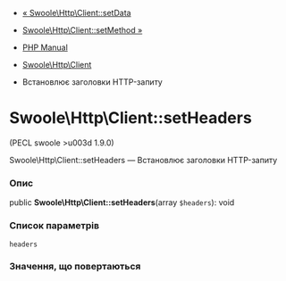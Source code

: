 - [« Swoole\Http\Client::setData](swoole-http-client.setdata.md)
- [Swoole\Http\Client::setMethod »](swoole-http-client.setmethod.md)

- [PHP Manual](index.md)
- [Swoole\Http\Client](class.swoole-http-client.md)
- Встановлює заголовки HTTP-запиту

# Swoole\Http\Client::setHeaders

(PECL swoole \>u003d 1.9.0)

Swoole\Http\Client::setHeaders — Встановлює заголовки HTTP-запиту

### Опис

public **Swoole\Http\Client::setHeaders**(array `$headers`): void

### Список параметрів

`headers`

### Значення, що повертаються
